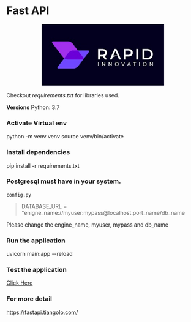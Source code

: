 # Fast API
<p align="center">
  <a href="https://www.rapidinnovation.io/" target="blank"><img src="static/images/ri_logo.jpeg" width="320" alt="RapidInnovation Logo" /></a>
</p>

Checkout *requirements.txt* for libraries used.

**Versions**
Python: 3.7

### Activate Virtual env
python -m venv venv
source venv/bin/activate

### Install dependencies
pip install -r requirements.txt

### Postgresql must have in your system.

    config.py
> DATABASE_URL = "enigne_name://myuser:mypass@localhost:port_name/db_name

Please change the engine_name, myuser, mypass and db_name


### Run the application

uvicorn main:app --reload

### Test the application

[Click Here](http://127.0.0.1:8000/docs)


### For more detail

https://fastapi.tiangolo.com/
